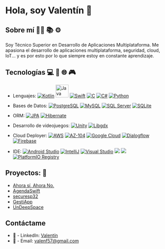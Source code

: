 # Hola, soy Valentín 👋

## Sobre mí 👨‍💻 📚 ⚙️
Soy Técnico Superior en Desarrollo de Aplicaciones Multiplataforma. Me apasiona el desarrollo de aplicaciones multiplataforma, seguridad, cloud, IoT... y es por esto por lo que siempre estoy en constante aprendizaje. 

## Tecnologías 💻 📱 🌐 🎮
- Lenguajes: 
  [<img src="https://img.shields.io/badge/-Kotlin-black?style=flat-square&logo=kotlin" alt="Kotlin">](https://kotlinlang.org/)
  [<img src="https://www.vectorlogo.zone/logos/java/java-icon.svg" alt="Java" width="40" height="40">](https://www.oracle.com/java/technologies/)
  [<img src="https://img.shields.io/badge/-Swift-orange?style=flat-square&logo=swift" alt="Swift">](https://swift.org/)
  [<img src="https://img.shields.io/badge/-C-lightgrey?style=flat-square&logo=c" alt="C">](https://www.iso.org/standard/74528.html)
  [<img src="https://img.shields.io/badge/-C%23-purple?style=flat-square&logo=c-sharp" alt="C#">](https://dotnet.microsoft.com/languages/csharp)
  [<img src="https://img.shields.io/badge/-Python-yellow?style=flat-square&logo=python" alt="Python">](https://www.python.org/)

- Bases de Datos:
  [<img src="https://img.shields.io/badge/-PostgreSQL-lightblue?style=flat-square&logo=postgresql" alt="PostgreSQL">](https://www.postgresql.org/)
  [<img src="https://img.shields.io/badge/-MySQL-grey?style=flat-square&logo=mysql" alt="MySQL">](https://www.mysql.com/)
  [<img src="https://img.shields.io/badge/-SQL%20Server-blue?style=flat-square&logo=microsoft-sql-server" alt="SQL Server">](https://www.microsoft.com/en-us/sql-server/)
  [<img src="https://img.shields.io/badge/-SQLite-blue?style=flat-square&logo=sqlite" alt="SQLite">](https://www.sqlite.org/index.html)

- ORM:
  [<img src="https://img.shields.io/badge/-JPA-lightgrey?style=flat-square&logo=jpa" alt="JPA">](https://www.oracle.com/java/technologies/persistence-jpa.html)
  [<img src="https://img.shields.io/badge/-Hibernate-black?style=flat-square&logo=hibernate" alt="Hibernate">](https://hibernate.org//)

- Desarrollo de videojuegos:
  [<img src="https://img.shields.io/badge/-Unity-black?style=flat-square&logo=unity" alt="Unity">](https://unity.com/)
  [<img src="https://img.shields.io/badge/-Libgdx-red?style=flat-square&logo=libgdx" alt="Libgdx">](https://libgdx.badlogicgames.com/)

- Cloud Deployer:
  [<img src="https://img.shields.io/badge/-AWS-orange?style=flat-square&logo=amazon-aws" alt="AWS">](https://aws.amazon.com/)
  [<img src="https://img.shields.io/badge/-AZ--104-blue?style=flat-square&logo=microsoft-azure" alt="AZ-104">](https://docs.microsoft.com/en-us/learn/certifications/azure-administrator?view=azure-2020-12)
  [<img src="https://img.shields.io/badge/-Google_Cloud-yellow?style=flat-square&logo=google-cloud" alt="Google Cloud">](https://cloud.google.com/)
  [<img src="https://img.shields.io/badge/-Dialogflow-black?style=flat-square&logo=dialogflow" alt="Dialogflow">](https://dialogflow.cloud.google.com/)
  [<img src="https://img.shields.io/badge/-Firebase-black?style=flat-square&logo=firebase" alt="Firebase">](https://firebase.google.com/)

- IDE:
  [<img src="https://img.shields.io/badge/-Android%20Studio-grey?style=flat-square&logo=android-studio" alt="Android Studio">](https://developer.android.com/studio)
  [<img src="https://img.shields.io/badge/-IntelliJ-red?style=flat-square&logo=intellij-idea" alt="IntelliJ">](https://www.jetbrains.com/idea/)
  [<img src="https://img.shields.io/badge/-Visual%20Studio-blue?style=flat-square&logo=visual-studio" alt="Visual Studio">](https://visualstudio.microsoft.com/)
  [<img src="https://img.shields.io/badge/Xcode-grey?style=flat-square&logo=xcode">](https://apps.apple.com/es/app/xcode/id497799835?mt=12)
  [<img src="https://img.shields.io/badge/esp32-blue?style=flat-square&logo=esp32">](https://platformio.org/platforms/espressif32)
  <a href="https://registry.platformio.org/libraries/epsilonrt/RadioHead"><img src="https://badges.registry.platformio.org/packages/epsilonrt/library/RadioHead.svg" alt="PlatformIO Registry" /></a>


## Proyectos: 🚀
- [Ahora sí, Ahora No.](https://github.com/Valentfer/AhoraSiAhoraNo)
- [AgendaSwift](https://github.com/Valentfer/AgendaSwift)
- [securesp32](https://github.com/Valentfer/securesp32)
- [GestiApp](https://github.com/Valentfer/ProyecInter)
- [UnDeepSpace](https://github.com/Valentfer/UnDeepSpace)
  
## Contáctame 
- 🔗 - LinkedIn: [Valentín](https://www.linkedin.com/in/vffer)
- 📧 - Email: valenf57@gmail.com

